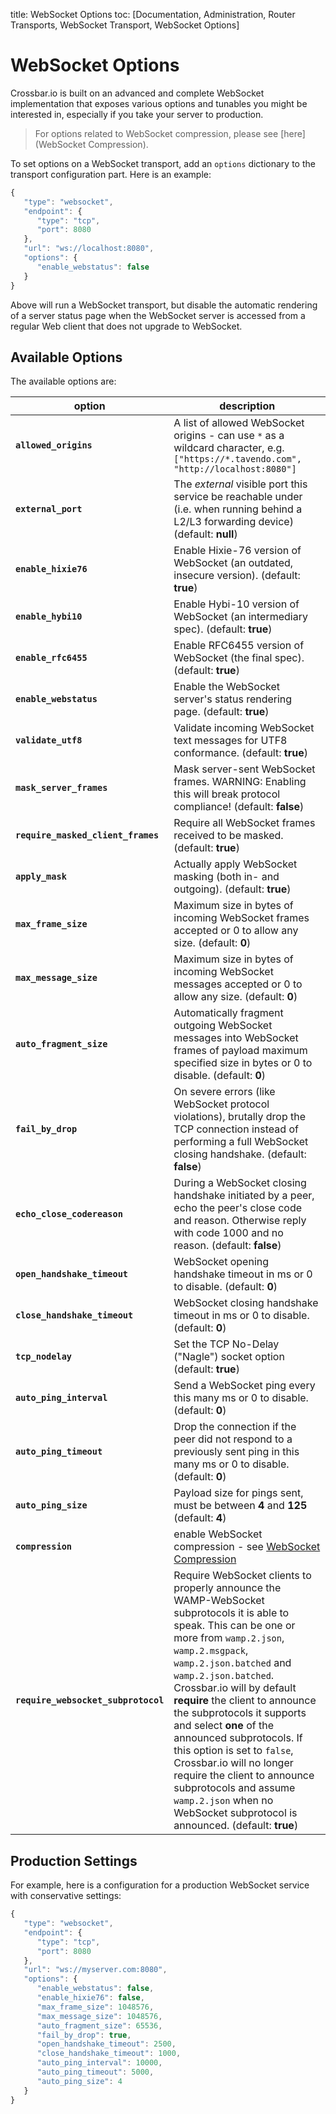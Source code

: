 title: WebSocket Options
toc: [Documentation, Administration, Router Transports, WebSocket Transport, WebSocket Options]

# WebSocket Options

Crossbar.io is built on an advanced and complete WebSocket implementation that exposes various options and tunables you might be interested in, especially if you take your server to production.

> For options related to WebSocket compression, please see [here](WebSocket Compression).

To set options on a WebSocket transport, add an `options` dictionary to the transport configuration part. Here is an example:

```javascript
{
   "type": "websocket",
   "endpoint": {
      "type": "tcp",
      "port": 8080
   },
   "url": "ws://localhost:8080",
   "options": {
      "enable_webstatus": false
   }
}
```

Above will run a WebSocket transport, but disable the automatic rendering of a server status page when the WebSocket server is accessed from a regular Web client that does not upgrade to WebSocket.

## Available Options

The available options are:

option | description
---|---
**`allowed_origins`** | A list of allowed WebSocket origins - can use `*` as a wildcard character, e.g. `["https://*.tavendo.com", "http://localhost:8080"]`
**`external_port`** | The *external* visible port this service be reachable under (i.e. when running behind a L2/L3 forwarding device) (default: **null**)
**`enable_hixie76`** | Enable Hixie-76 version of WebSocket (an outdated, insecure version). (default: **true**)
**`enable_hybi10`** | Enable Hybi-10 version of WebSocket (an intermediary spec). (default: **true**)
**`enable_rfc6455`** | Enable RFC6455 version of WebSocket (the final spec). (default: **true**)
**`enable_webstatus`** | Enable the WebSocket server's status rendering page. (default: **true**)
**`validate_utf8`** | Validate incoming WebSocket text messages for UTF8 conformance. (default: **true**)
**`mask_server_frames`** | Mask server-sent WebSocket frames. WARNING: Enabling this will break protocol compliance! (default: **false**)
**`require_masked_client_frames`** | Require all WebSocket frames received to be masked. (default: **true**)
**`apply_mask`** | Actually apply WebSocket masking (both in- and outgoing). (default: **true**)
**`max_frame_size`** | Maximum size in bytes of incoming WebSocket frames accepted or 0 to allow any size. (default: **0**)
**`max_message_size`** | Maximum size in bytes of incoming WebSocket messages accepted or 0 to allow any size. (default: **0**)
**`auto_fragment_size`** | Automatically fragment outgoing WebSocket messages into WebSocket frames of payload maximum specified size in bytes or 0 to disable. (default: **0**)
**`fail_by_drop`** | On severe errors (like WebSocket protocol violations), brutally drop the TCP connection instead of performing a full WebSocket closing handshake. (default: **false**)
**`echo_close_codereason`** |  During a WebSocket closing handshake initiated by a peer, echo the peer's close code and reason. Otherwise reply with code 1000 and no reason. (default: **false**)
**`open_handshake_timeout`** | WebSocket opening handshake timeout in ms or 0 to disable. (default: **0**)
**`close_handshake_timeout`** | WebSocket closing handshake timeout in ms or 0 to disable. (default: **0**)
**`tcp_nodelay`** | Set the TCP No-Delay ("Nagle") socket option (default: **true**)
**`auto_ping_interval`** | Send a WebSocket ping every this many ms or 0 to disable. (default: **0**)
**`auto_ping_timeout`** | Drop the connection if the peer did not respond to a previously sent ping in this many ms or 0 to disable. (default: **0**)
**`auto_ping_size`** | Payload size for pings sent, must be between **4** and **125** (default: **4**)
**`compression`** | enable WebSocket compression - see [WebSocket Compression](WebSocket-Compression)
**`require_websocket_subprotocol`** | Require WebSocket clients to properly announce the WAMP-WebSocket subprotocols it is able to speak. This can be one or more from `wamp.2.json`, `wamp.2.msgpack`, `wamp.2.json.batched` and `wamp.2.json.batched`. Crossbar.io will by default **require** the client to announce the subprotocols it supports and select **one** of the announced subprotocols. If this option is set to `false`, Crossbar.io will no longer require the client to announce subprotocols and assume `wamp.2.json` when no WebSocket subprotocol is announced. (default: **true**)

## Production Settings

For example, here is a configuration for a production WebSocket service with conservative settings:

```javascript
{
   "type": "websocket",
   "endpoint": {
      "type": "tcp",
      "port": 8080
   },
   "url": "ws://myserver.com:8080",
   "options": {
      "enable_webstatus": false,
      "enable_hixie76": false,
      "max_frame_size": 1048576,
      "max_message_size": 1048576,
      "auto_fragment_size": 65536,
      "fail_by_drop": true,
      "open_handshake_timeout": 2500,
      "close_handshake_timeout": 1000,
      "auto_ping_interval": 10000,
      "auto_ping_timeout": 5000,
      "auto_ping_size": 4
   }
}
```
